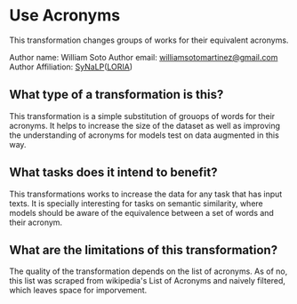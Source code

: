 # Use Acronyms
This transformation changes groups of works for their equivalent acronyms.

Author name: William Soto
Author email: [williamsotomartinez@gmail.com](mailto:williamsotomartinez@gmail.com)
Author Affiliation: [SyNaLP](https://synalp.loria.fr/)([LORIA](https://www.loria.fr/en/))

## What type of a transformation is this?
This transformation is a simple substitution of grouops of words for their acronyms. It helps to increase the size of the dataset as well as improving the understanding of acronyms for models test on data augmented in this way.

## What tasks does it intend to benefit?
This transformations works to increase the data for any task that has input texts. It is specially interesting for tasks on semantic similarity, where models should be aware of the equivalence between a set of words and their acronym.

## What are the limitations of this transformation?
The quality of the transformation depends on the list of acronyms. As of no, this list was scraped from wikipedia's List of Acronyms and naively filtered, which leaves space for imporvement.